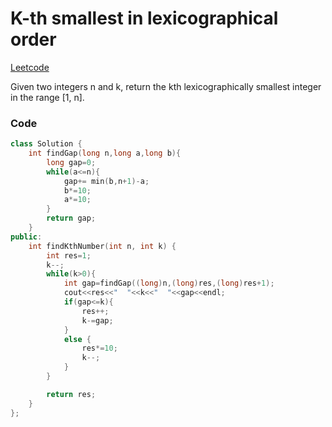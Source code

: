# K-th smallest in lexicographical order

[Leetcode](https://leetcode.com/problems/k-th-smallest-in-lexicographical-order/description/)

Given two integers n and k, return the kth lexicographically smallest integer in the range [1, n].

### Code

```cpp
class Solution {
    int findGap(long n,long a,long b){
        long gap=0;
        while(a<=n){
            gap+= min(b,n+1)-a;
            b*=10;
            a*=10;
        }
        return gap;
    }
public:
    int findKthNumber(int n, int k) {
        int res=1;
        k--;
        while(k>0){
            int gap=findGap((long)n,(long)res,(long)res+1);
            cout<<res<<"  "<<k<<"  "<<gap<<endl;
            if(gap<=k){
                res++;
                k-=gap;
            }
            else {
                res*=10;
                k--;
            }
        }

        return res;
    }
};
```